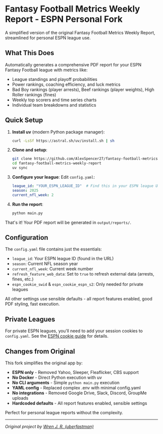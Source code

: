 # Fantasy Football Metrics Weekly Report - ESPN Personal Fork

A simplified version of the original Fantasy Football Metrics Weekly Report, streamlined for personal ESPN league use.

## What This Does

Automatically generates a comprehensive PDF report for your ESPN Fantasy Football league with metrics like:
- League standings and playoff probabilities  
- Power rankings, coaching efficiency, and luck metrics
- Bad Boy rankings (player arrests), Beef rankings (player weights), High Roller rankings (fines)
- Weekly top scorers and time series charts
- Individual team breakdowns and statistics

## Quick Setup

1. **Install uv** (modern Python package manager):
   ```bash
   curl -LsSf https://astral.sh/uv/install.sh | sh
   ```

2. **Clone and setup**:
   ```bash
   git clone https://github.com/AlexSpencer27/fantasy-football-metrics-weekly-report.git
   cd fantasy-football-metrics-weekly-report
   uv sync
   ```

3. **Configure your league**:
   Edit `config.yaml`:
   ```yaml
   league_id: "YOUR_ESPN_LEAGUE_ID"  # Find this in your ESPN league URL
   season: 2025
   current_nfl_week: 2
   ```

4. **Run the report**:
   ```bash
   python main.py
   ```

That's it! Your PDF report will be generated in `output/reports/`.

## Configuration

The `config.yaml` file contains just the essentials:

- `league_id`: Your ESPN league ID (found in the URL)
- `season`: Current NFL season year
- `current_nfl_week`: Current week number
- `refresh_feature_web_data`: Set to `true` to refresh external data (arrests, fines, etc.)
- `espn_cookie_swid` & `espn_cookie_espn_s2`: Only needed for private leagues

All other settings use sensible defaults - all report features enabled, good PDF styling, fast execution.

## Private Leagues

For private ESPN leagues, you'll need to add your session cookies to `config.yaml`. See the [ESPN cookie guide](https://stmorse.github.io/journal/espn-fantasy-3-python.html) for details.

## Changes from Original

This fork simplifies the original app by:
- **ESPN only** - Removed Yahoo, Sleeper, Fleaflicker, CBS support
- **No Docker** - Direct Python execution with uv
- **No CLI arguments** - Simple `python main.py` execution  
- **YAML config** - Replaced complex .env with minimal config.yaml
- **No integrations** - Removed Google Drive, Slack, Discord, GroupMe uploads
- **Hardcoded defaults** - All report features enabled, sensible settings

Perfect for personal league reports without the complexity.

---

*Original project by [Wren J. R. (uberfastman)](https://github.com/uberfastman/fantasy-football-metrics-weekly-report)*